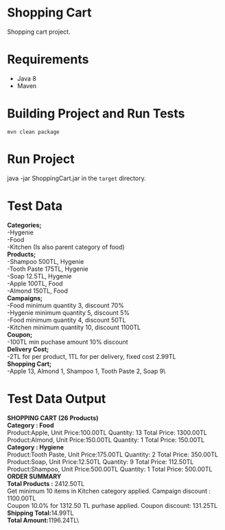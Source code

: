 # Shopping Cart

Shopping cart project.

# Requirements
- Java 8
- Maven

# Building Project and Run Tests
```
mvn clean package
```
# Run Project 

java -jar ShoppingCart.jar in the `target` directory.

# Test Data
  <b>Categories;</b>\
    -Hygenie\
    -Food\
    -Kitchen (Is also parent category of food)\
  <b>Products;</b>\
    -Shampoo 500TL, Hygenie\
    -Tooth Paste 175TL, Hygenie\
    -Soap 12.5TL, Hygenie\
    -Apple 100TL, Food\
    -Almond 150TL, Food\
   <b>Campaigns;</b>\
    -Food minimum quantity 3, discount 70%\
    -Hygenie minimum quantity 5, discount 5%\
    -Food minimum quantity 4, discount 50TL\
    -Kitchen minimum quantity 10, discount 1100TL\
   <b>Coupon;</b>\
    -100TL min puchase amount 10% discount\
   <b>Delivery Cost;</b>\
    -2TL for per product, 1TL for per delivery, fixed cost 2.99TL\
   <b>Shopping Cart;</b>\
    -Apple 13, Almond 1, Shampoo 1, Tooth Paste 2, Soap 9\
    
 # Test Data Output   
 <b>SHOPPING CART (26 Products)</b>\
<b>Category : Food</b>\
        Product:Apple, Unit Price:100.00TL Quantity: 13 Total Price: 1300.00TL\
        Product:Almond, Unit Price:150.00TL Quantity: 1 Total Price: 150.00TL\
<b>Category : Hygiene</b>\
        Product:Tooth Paste, Unit Price:175.00TL Quantity: 2 Total Price: 350.00TL\
        Product:Soap, Unit Price:12.50TL Quantity: 9 Total Price: 112.50TL\
        Product:Shampoo, Unit Price:500.00TL Quantity: 1 Total Price: 500.00TL\
<b>ORDER SUMMARY</b>\
<b>Total Products :</b> 2412.50TL\
Get minimum 10 items in Kitchen category applied. Campaign discount : 1100.00TL\
Coupon 10.0% for 1312.50 TL purhase applied. Coupon discount: 131.25TL\
<b>Shipping Total:</b>14.99TL\
<b>Total Amount:</b>1196.24TL\

